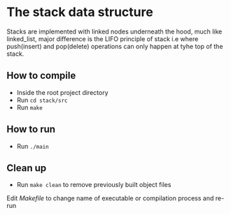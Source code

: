# The stack data structure
Stacks are implemented with linked nodes underneath the hood, much like linked_list, major difference is the LIFO principle of stack i.e where push(insert) and pop(delete) operations can only happen at tyhe top of the stack.

## How to compile
* Inside the root project directory
* Run `cd stack/src`
* Run `make`

## How to run
* Run `./main`

## Clean up
* Run `make clean` to remove previously built object files

Edit *Makefile* to change name of executable or compilation process and re-run
